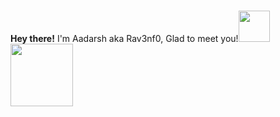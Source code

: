 ### 

<!--
**Rav3nf0/Rav3nf0** is a ✨ _special_ ✨ repository because its `README.md` (this file) appears on your GitHub profile.

Here are some ideas to get you started:

- 🔭 I’m currently working on ...👋
- 🌱 I’m currently learning ...
- 👯 I’m looking to collaborate on ...
- 🤔 I’m looking for help with ...
- 💬 Ask me about ...
- 📫 How to reach me: ...
- 😄 Pronouns: ...
- ⚡ Fun fact: ...
-->
**Hey there!** I'm Aadarsh aka Rav3nf0, Glad to meet you!<img height="50" src="https://media.tenor.com/images/30169e4a670daf12443df7d2dd140176/tenor.gif"></h2>
<br><img height ="100" src="https://media.giphy.com/media/fDyViLHlchmDK4tv16/giphy.gif">
  
